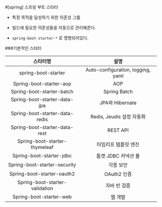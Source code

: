 #[spring] 스프링 부트 스타터

- 특정 목적을 달성하기 위한 의존성 그룹
- 빌드에 필요한 의존성들을 자동으로 관리해준다.

- `spring-boot-starter-*` 로 명명되어있다.



###기본적인 스타터

|            스타터명            |               설명                |
| :----------------------------: | :-------------------------------: |
|      spring-boot-starter       | Auto-configuration, logging, yaml |
|    Spring-boot-starter-aop     |                AOP                |
|   Spring-boot-starter-batch    |           Spring Batch            |
|  Spring-boot-starter-data-jpa  |          JPA와 Hibernate          |
| Spring-boot-starter-data-redis |     Redis, Jeudis 설정 자동화     |
| Spring-boot-starter-data-rest  |             REST API              |
| Spring-boot-starter-thymeleaf  |       타임리프 템플릿 엔진        |
|    Spring-boot-starter-jdbc    |        톰캣 JDBC 커넥션 풀        |
|  Spring-boot-starter-security  |             각종 보안             |
|   Spring-boot-starter-oauth2   |            OAuth2 인증            |
| Spring-boot-starter-validation |           자바 빈 검증            |
|    Spring-boot-starter-web     |              웹 개발              |

